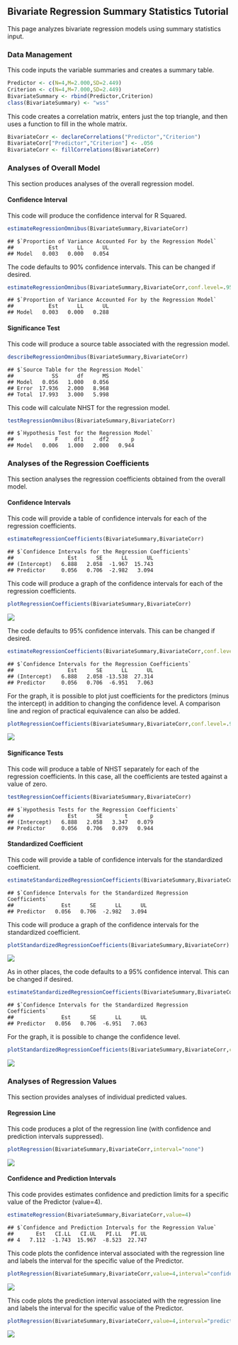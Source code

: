 ## Bivariate Regression Summary Statistics Tutorial

This page analyzes bivariate regression models using summary statistics input.

### Data Management

This code inputs the variable summaries and creates a summary table.

```r
Predictor <- c(N=4,M=2.000,SD=2.449)
Criterion <- c(N=4,M=7.000,SD=2.449)
BivariateSummary <- rbind(Predictor,Criterion)
class(BivariateSummary) <- "wss"
```

This code creates a correlation matrix, enters just the top triangle, and then uses a function to fill in the whole matrix.

```r
BivariateCorr <- declareCorrelations("Predictor","Criterion")
BivariateCorr["Predictor","Criterion"] <- .056
BivariateCorr <- fillCorrelations(BivariateCorr)
```

### Analyses of Overall Model

This section produces analyses of the overall regression model.

#### Confidence Interval

This code will produce the confidence interval for R Squared.

```r
estimateRegressionOmnibus(BivariateSummary,BivariateCorr)
```

```
## $`Proportion of Variance Accounted For by the Regression Model`
##           Est      LL      UL
## Model   0.003   0.000   0.054
```

The code defaults to 90% confidence intervals. This can be changed if desired.

```r
estimateRegressionOmnibus(BivariateSummary,BivariateCorr,conf.level=.95)
```

```
## $`Proportion of Variance Accounted For by the Regression Model`
##           Est      LL      UL
## Model   0.003   0.000   0.288
```

#### Significance Test

This code will produce a source table associated with the regression model.

```r
describeRegressionOmnibus(BivariateSummary,BivariateCorr)
```

```
## $`Source Table for the Regression Model`
##            SS      df      MS
## Model   0.056   1.000   0.056
## Error  17.936   2.000   8.968
## Total  17.993   3.000   5.998
```

This code will calculate NHST for the regression model.

```r
testRegressionOmnibus(BivariateSummary,BivariateCorr)
```

```
## $`Hypothesis Test for the Regression Model`
##             F     df1     df2       p
## Model   0.006   1.000   2.000   0.944
```

### Analyses of the Regression Coefficients

This section analyses the regression coefficients obtained from the overall model.

#### Confidence Intervals 

This code will provide a table of confidence intervals for each of the regression coefficients.

```r
estimateRegressionCoefficients(BivariateSummary,BivariateCorr)
```

```
## $`Confidence Intervals for the Regression Coefficients`
##                 Est      SE      LL      UL
## (Intercept)   6.888   2.058  -1.967  15.743
## Predictor     0.056   0.706  -2.982   3.094
```

This code will produce a graph of the confidence intervals for each of the regression coefficients.

```r
plotRegressionCoefficients(BivariateSummary,BivariateCorr)
```

![](figures/Bivariate-Summary-CoefficientsA-1.png)<!-- -->

The code defaults to 95% confidence intervals. This can be changed if desired.

```r
estimateRegressionCoefficients(BivariateSummary,BivariateCorr,conf.level=.99)
```

```
## $`Confidence Intervals for the Regression Coefficients`
##                 Est      SE      LL      UL
## (Intercept)   6.888   2.058 -13.538  27.314
## Predictor     0.056   0.706  -6.951   7.063
```

For the graph, it is possible to plot just coefficients for the predictors (minus the intercept) in addition to changing the confidence level. A comparison line and region of practical equivalence can also be added.

```r
plotRegressionCoefficients(BivariateSummary,BivariateCorr,conf.level=.99,line=0,rope=c(-2,2),intercept=FALSE)
```

![](figures/Bivariate-Summary-CoefficientsB-1.png)<!-- -->

#### Significance Tests

This code will produce a table of NHST separately for each of the regression coefficients. In this case, all the coefficients are tested against a value of zero.

```r
testRegressionCoefficients(BivariateSummary,BivariateCorr)
```

```
## $`Hypothesis Tests for the Regression Coefficients`
##                 Est      SE       t       p
## (Intercept)   6.888   2.058   3.347   0.079
## Predictor     0.056   0.706   0.079   0.944
```

#### Standardized Coefficient

This code will provide a table of confidence intervals for the standardized coefficient.

```r
estimateStandardizedRegressionCoefficients(BivariateSummary,BivariateCorr)
```

```
## $`Confidence Intervals for the Standardized Regression Coefficients`
##               Est      SE      LL      UL
## Predictor   0.056   0.706  -2.982   3.094
```

This code will produce a graph of the confidence intervals for the standardized coefficient.

```r
plotStandardizedRegressionCoefficients(BivariateSummary,BivariateCorr)
```

![](figures/Bivariate-Summary-StandardizedA-1.png)<!-- -->

As in other places, the code defaults to a 95% confidence interval. This can be changed if desired.

```r
estimateStandardizedRegressionCoefficients(BivariateSummary,BivariateCorr,conf.level=.99)
```

```
## $`Confidence Intervals for the Standardized Regression Coefficients`
##               Est      SE      LL      UL
## Predictor   0.056   0.706  -6.951   7.063
```

For the graph, it is possible to change the confidence level.

```r
plotStandardizedRegressionCoefficients(BivariateSummary,BivariateCorr,conf.level=.99)
```

![](figures/Bivariate-Summary-StandardizedB-1.png)<!-- -->

### Analyses of Regression Values

This section provides analyses of individual predicted values.

#### Regression Line

This code produces a plot of the regression line (with confidence and prediction intervals suppressed).

```r
plotRegression(BivariateSummary,BivariateCorr,interval="none")
```

![](figures/Bivariate-Summary-LineA-1.png)<!-- -->

#### Confidence and Prediction Intervals

This code provides estimates confidence and prediction limits for a specific value of the Predictor (value=4).

```r
estimateRegression(BivariateSummary,BivariateCorr,value=4)
```

```
## $`Confidence and Prediction Intervals for the Regression Value`
##       Est   CI.LL   CI.UL   PI.LL   PI.UL
## 4   7.112  -1.743  15.967  -8.523  22.747
```

This code plots the confidence interval associated with the regression line and labels the interval for the specific value of the Predictor.

```r
plotRegression(BivariateSummary,BivariateCorr,value=4,interval="confidence")
```

![](figures/Bivariate-Summary-ConfidenceA-1.png)<!-- -->

This code plots the prediction interval associated with the regression line and labels the interval for the specific value of the Predictor.

```r
plotRegression(BivariateSummary,BivariateCorr,value=4,interval="prediction")
```

![](figures/Bivariate-Summary-ConfidenceB-1.png)<!-- -->
